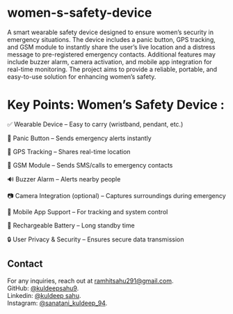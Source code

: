 # women-s-safety-device
A smart wearable safety device designed to ensure women’s security in emergency situations. The device includes a panic button, GPS tracking, and GSM module to instantly share the user’s live location and a distress message to pre-registered emergency contacts. Additional features may include buzzer alarm, camera activation, and mobile app integration for real-time monitoring. The project aims to provide a reliable, portable, and easy-to-use solution for enhancing women’s safety.
# Key Points: Women’s Safety Device :
✅ Wearable Device – Easy to carry (wristband, pendant, etc.)

🚨 Panic Button – Sends emergency alerts instantly

📍 GPS Tracking – Shares real-time location

📱 GSM Module – Sends SMS/calls to emergency contacts

🔊 Buzzer Alarm – Alerts nearby people

📷 Camera Integration (optional) – Captures surroundings during emergency

📲 Mobile App Support – For tracking and system control

🔋 Rechargeable Battery – Long standby time

🔒 User Privacy & Security – Ensures secure data transmission

## Contact
For any inquiries, reach out at [ramhitsahu291@gmail.com](mailto:ramhitsahu291@gmail.com).<br>
GitHub: [@kuldeepsahu9](https://github.com/kuldeepsahu9).<br>
Linkedin: [@kuldeep sahu](https://www.linkedin.com/in/kuldeep-sahu-35a97b256?utm_source=share&utm_campaign=share_via&utm_content=profile&utm_medium=android_app).<br>
Instagram: [@sanatani_kuldeep_94](https://www.instagram.com/sanatani_kuldeep_94?igsh=NHFha3RvYWpzaDcx).<br>

